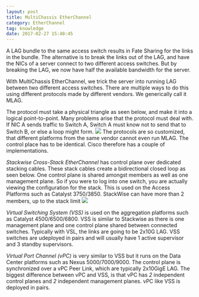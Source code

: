 ```yaml
---
layout: post
title: MultiChassis EtherChannel
category: EtherChannel
tag: knowledge
date: 2017-02-27 15:40:45
---
```

A LAG bundle to the same access switch results in Fate Sharing for the links in the bundle. The alternative is to break the links out of the LAG, and have the NICs of a server connect to two different access switches. But by breaking the LAG, we now have half the available bandwidth for the server.

With MultiChassis EtherChannel, we trick the server into running LAG between two different access switches. There are multiple ways to do this using different protocols made by different vendors. We generically call it MLAG.

The protocol must take a physical triangle as seen below, and make it into a logical point-to-point. Many problems arise that the protocol must deal with. If NIC A sends traffic to Switch A, Switch A must know not to send that to Switch B, or else a loop might form.
![][image-1]
The protocols are so customized, that different platforms from the same vendor cannot even run MLAG. The control place has to be identical. Cisco therefore has a couple of implementations.

*Stackwise Cross-Stack EtherChannel* has control plane over dedicated stacking cables. These stack cables create a bidirectional closed loop as seen below. One control plane is shared amongst members as well as one management plane. So if you were to log into one switch, you are actually viewing the configuration for the stack. This is used on the Access Platforms such as Catalyst 3750/3850. StackWise can have more than 2 members, up to the stack limit
![][image-2]

*Virtual Switching System (VSS)* is used on the aggregation platforms such as Catalyst 4500/6500/6800. VSS is similar to Stackwise as there is one management plane and one control plane shared between connected switches. Typically with VSL, the links are going to be 2x10G LAG. VSS switches are udeployed in pairs and will usually have 1 active supervisor and 3 standby supervisors.

*Virtual Port Channel (vPC)* is very similar to VSS but it runs on the Data Center platforms such as Nexus 5000/7000/9000. The control plane is synchronized over a vPC Peer Link, which are typically 2x10GigE LAG. The biggest difference between vPC and VSS, is that vPC has *2* independent control planes and *2* independent management planes. vPC like VSS is deployed in pairs.




[image-1]:	http://www.cisco.com/c/dam/en/us/td/i/200001-300000/220001-230000/226001-227000/226936.eps/_jcr_content/renditions/226936.jpg
[image-2]:	https://encrypted-tbn1.gstatic.com/images?q=tbn:ANd9GcRguQ7GRPRoSYAmPfJ4MCMN2r160qFDougT6yyluxFXu6n42Foxgg